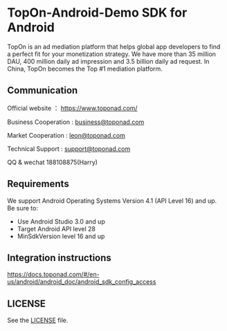 # TopOn-Android-Demo SDK for Android

TopOn is an ad mediation platform that helps global app developers to find a perfect fit for your monetization strategy.  We have more than 35 million DAU, 400 million daily ad impression and 3.5 billion daily ad request. In China, TopOn becomes the Top #1 mediation platform.


## Communication
Official website ： https://www.toponad.com/

Business Cooperation : business@toponad.com

Market Cooperation : leon@toponad.com

Technical Support : support@toponad.com

QQ & wechat 188108875(Harry)


## Requirements

We support Android Operating Systems Version 4.1 (API Level 16) and up. Be sure to:

- Use Android Studio 3.0 and up
- Target Android API level 28
- MinSdkVersion level 16 and up

## Integration instructions
https://docs.toponad.com/#/en-us/android/android_doc/android_sdk_config_access

## LICENSE

See the [LICENSE](LICENSE) file.
